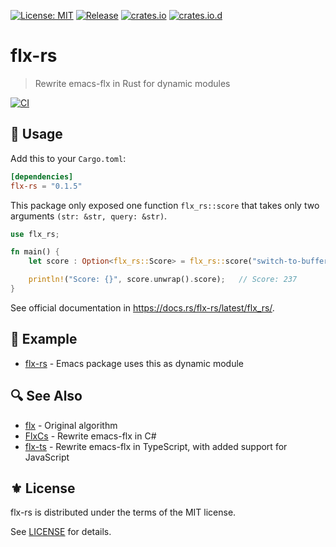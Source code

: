 [![License: MIT](https://img.shields.io/badge/License-MIT-green.svg)](https://opensource.org/licenses/MIT)
[![Release](https://img.shields.io/github/tag/jcs090218/flx-rs.svg?label=release&logo=github)](https://github.com/jcs090218/flx-rs/releases/latest)
[![crates.io](https://img.shields.io/crates/v/flx-rs.svg)](https://crates.io/crates/flx-rs)
[![crates.io.d](https://img.shields.io/crates/d/flx-rs)](https://crates.io/crates/flx-rs)

# flx-rs
> Rewrite emacs-flx in Rust for dynamic modules

[![CI](https://github.com/jcs090218/flx-rs/actions/workflows/ci.yml/badge.svg)](https://github.com/jcs090218/flx-rs/actions/workflows/ci.yml)

## 🔨 Usage

Add this to your `Cargo.toml`:

```toml
[dependencies]
flx-rs = "0.1.5"
```

This package only exposed one function `flx_rs::score` that takes only two arguments
`(str: &str, query: &str)`.

```rust
use flx_rs;

fn main() {
    let score : Option<flx_rs::Score> = flx_rs::score("switch-to-buffer", "stb");

    println!("Score: {}", score.unwrap().score);   // Score: 237
}
```

See official documentation in https://docs.rs/flx-rs/latest/flx_rs/.

## 📂 Example

- [flx-rs][] - Emacs package uses this as dynamic module

## 🔍 See Also

- [flx][] - Original algorithm
- [FlxCs][] - Rewrite emacs-flx in C#
- [flx-ts][] - Rewrite emacs-flx in TypeScript, with added support for JavaScript

## ⚜️ License

flx-rs is distributed under the terms of the MIT license.

See [LICENSE](./LICENSE) for details.


<!-- Links -->

[flx-rs]: https://github.com/jcs-elpa/flx-rs

[flx]: https://github.com/lewang/flx
[FlxCs]: https://github.com/jcs090218/FlxCs
[flx-ts]: https://github.com/jcs090218/flx-ts
